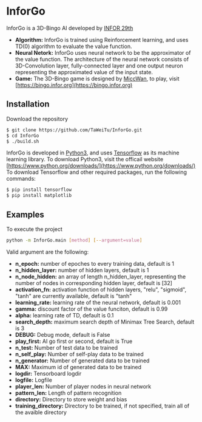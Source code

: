 # InforGo
InforGo is a 3D-Bingo AI developed by [INFOR 29th](https://infor.org)
* **Algorithm:** InforGo is trained using Reinforcement learning, and uses TD(0) algorithm to evaluate the value function.
* **Neural Netork:** InforGo uses neural network to be the approximator of the value function. The architecture of the neural network consists of 3D-Convolution layer, fully-connected layer and one output neuron representing the approximated value of the input state.
* **Game:** The 3D-Bingo game is designed by [MiccWan](https://github.com/MiccWan), to play, visit [https://bingo.infor.org](https://bingo.infor.org)
## Installation
Download the repository
```bash
$ git clone https://github.com/TaWeiTu/InforGo.git
$ cd InforGo
$ ./build.sh
```
InforGo is developed in [Python3](https://www.python.org/), and uses [Tensorflow](https://www.tensorflow.org/) as its machine learning library.
To download Python3, visit the officail website [https://www.python.org/downloads/](https://www.python.org/downloads/)
To download Tensorflow and other required packages, run the following commands:
```bash
$ pip install tensorflow
$ pip install matplotlib
```
## Examples
To execute the project
```bash
python -m InforGo.main [method] [--argument=value]
```
Valid argument are the following:
* **n_epoch:** number of epoches to every training data, default is 1
* **n_hidden_layer:** number of hidden layers, default is 1
* **n_node_hidden:** an array of length n_hidden_layer, representing the number of nodes in corresponding hidden layer, default is [32]
* **activation_fn:** activation function of hidden layers, "relu", "sigmoid", "tanh" are currently available, default is "tanh"
* **learning_rate:** learning rate of the neural network, default is 0.001
* **gamma:** discount factor of the value funciton, default is 0.99
* **alpha:** learning rate of TD, default is 0.1
* **search_depth:** maximum search depth of Minimax Tree Search, default is 3
* **DEBUG:** Debug mode, default is False
* **play_first:** AI go first or second, default is True
* **n_test:** Number of test data to be trained
* **n_self_play:** Number of self-play data to be trained
* **n_generator:** Number of generated data to be trained
* **MAX:** Maximum id of generated data to be trained
* **logdir:** Tensorboard logdir
* **logfile:** Logfile
* **player_len:** Number of player nodes in neural network
* **pattern_len:** Length of pattern recognition
* **directory:** Directory to store weight and bias
* **training_directory:** Directory to be trained, if not specified, train all of the avaible directory
